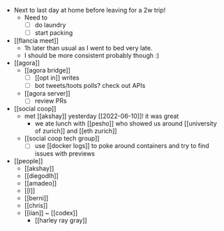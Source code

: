 - Next to last day at home before leaving for a 2w trip!
  - Need to
    - [ ] do laundry
    - [ ] start packing
- [[flancia meet]]
  - 1h later than usual as I went to bed very late.
  - I should be more consistent probably though :)
- [[agora]]
  - [[agora bridge]]
    - [ ] [[opt in]] writes
    - [ ] bot tweets/toots polls? check out APIs
  - [[agora server]]
    - [ ] review PRs
- [[social coop]]
  - met [[akshay]] yesterday [[2022-06-10]]! it was great
    - we ate lunch with [[pesho]] who showed us around [[university of zurich]] and [[eth zurich]]
  - [[social coop tech group]]
    - [ ] use [[docker logs]] to poke around containers and try to find issues with previews
- [[people]]
  - [[akshay]]
  - [[diegodlh]]
  - [[amadeo]]
  - [[l]]
  - [[berni]]
  - [[chris]]
  - [[iian]] ~ [[codex]]
    - [[harley ray gray]]
